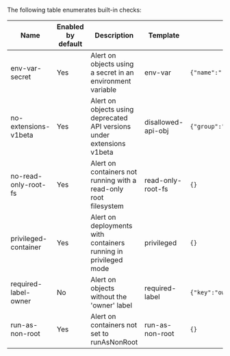 The following table enumerates built-in checks:

| Name | Enabled by default | Description | Template | Parameters |
| ---- | ------------------ | ----------- | -------- | ---------- |
 | env-var-secret | Yes | Alert on objects using a secret in an environment variable | env-var | `{"name":".*secret.*"}` |
 | no-extensions-v1beta | Yes | Alert on objects using deprecated API versions under extensions v1beta | disallowed-api-obj | `{"group":"extensions","version":"v1beta.+"}` |
 | no-read-only-root-fs | Yes | Alert on containers not running with a read-only root filesystem | read-only-root-fs | `{}` |
 | privileged-container | Yes | Alert on deployments with containers running in privileged mode | privileged | `{}` |
 | required-label-owner | No | Alert on objects without the 'owner' label | required-label | `{"key":"owner"}` |
 | run-as-non-root | Yes | Alert on containers not set to runAsNonRoot | run-as-non-root | `{}` |
